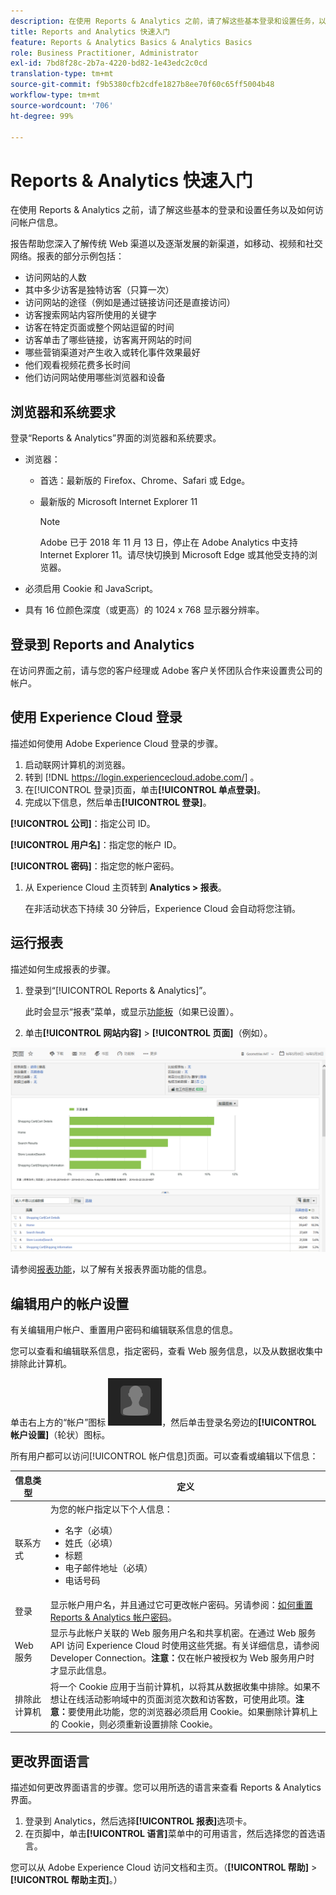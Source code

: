 ```yaml
---
description: 在使用 Reports & Analytics 之前，请了解这些基本登录和设置任务，以及如何访问帐户信息。
title: Reports and Analytics 快速入门
feature: Reports & Analytics Basics & Analytics Basics
role: Business Practitioner, Administrator
exl-id: 7bd8f28c-2b7a-4220-bd82-1e43edc2c0cd
translation-type: tm+mt
source-git-commit: f9b5380cfb2cdfe1827b8ee70f60c65ff5004b48
workflow-type: tm+mt
source-wordcount: '706'
ht-degree: 99%

---
```


# Reports &amp; Analytics 快速入门

在使用 Reports &amp; Analytics 之前，请了解这些基本的登录和设置任务以及如何访问帐户信息。

报告帮助您深入了解传统 Web 渠道以及逐渐发展的新渠道，如移动、视频和社交网络。报表的部分示例包括：

* 访问网站的人数
* 其中多少访客是独特访客（只算一次）
* 访问网站的途径（例如是通过链接访问还是直接访问）
* 访客搜索网站内容所使用的关键字
* 访客在特定页面或整个网站逗留的时间
* 访客单击了哪些链接，访客离开网站的时间
* 哪些营销渠道对产生收入或转化事件效果最好
* 他们观看视频花费多长时间
* 他们访问网站使用哪些浏览器和设备

## 浏览器和系统要求

登录“Reports &amp; Analytics”界面的浏览器和系统要求。

* 浏览器：

   * 首选：最新版的 Firefox、Chrome、Safari 或 Edge。
   * 最新版的 Microsoft Internet Explorer 11

      >[!NOTE]
      >
      >Adobe 已于 2018 年 11 月 13 日，停止在 Adobe Analytics 中支持 Internet Explorer 11。请尽快切换到 Microsoft Edge 或其他受支持的浏览器。

* 必须启用 Cookie 和 JavaScript。
* 具有 16 位颜色深度（或更高）的 1024 x 768 显示器分辨率。

## 登录到 Reports and Analytics

在访问界面之前，请与您的客户经理或 Adobe 客户关怀团队合作来设置贵公司的帐户。

## 使用 Experience Cloud 登录

描述如何使用 Adobe Experience Cloud 登录的步骤。

1. 启动联网计算机的浏览器。
1. 转到 [!DNL https://login.experiencecloud.adobe.com/] 。
1.  在[!UICONTROL 登录]页面，单击&#x200B;**[!UICONTROL 单点登录]**。
1.  完成以下信息，然后单击&#x200B;**[!UICONTROL 登录]**。

   **[!UICONTROL 公司]**：指定公司 ID。

   **[!UICONTROL 用户名]**：指定您的帐户 ID。

   **[!UICONTROL 密码]**：指定您的帐户密码。
1. 从 Experience Cloud 主页转到 **Analytics > 报表**。

   在非活动状态下持续 30 分钟后，Experience Cloud 会自动将您注销。

## 运行报表

描述如何生成报表的步骤。

1. 登录到“[!UICONTROL Reports &amp; Analytics]”。

   此时会显示“报表”菜单，或显示[功能板](/help/analyze/reports-analytics/dashboard.md)（如果已设置）。

1.  单击&#x200B;**[!UICONTROL 网站内容]** > **[!UICONTROL 页面]**（例如）。

   ![](assets/pages_report.png)

   请参阅[报表功能](/help/analyze/reports-analytics/overview/report-overview.md)，以了解有关报表界面功能的信息。

## 编辑用户的帐户设置

有关编辑用户帐户、重置用户密码和编辑联系信息的信息。

您可以查看和编辑联系信息，指定密码，查看 Web 服务信息，以及从数据收集中排除此计算机。

单击右上方的“帐户”图标 ![](assets/account.png)，然后单击登录名旁边的&#x200B;**[!UICONTROL 帐户设置]**（轮状）图标。

所有用户都可以访问[!UICONTROL 帐户信息]页面。可以查看或编辑以下信息：

| 信息类型 | 定义 |
| --- | --- |
| 联系方式 | 为您的帐户指定以下个人信息：<ul><li>名字（必填）</li><li>姓氏（必填）</li><li>标题</li><li>电子邮件地址（必填）</li><li>电话号码</li></ul> |
| 登录 | 显示帐户用户名，并且通过它可更改帐户密码。另请参阅：[如何重置 Reports &amp; Analytics 帐户密码](https://experienceleague.adobe.com/docs/analytics/technotes/troubleshoot-login.html?lang=zh-Hans)。 |
| Web 服务 | 显示与此帐户关联的 Web 服务用户名和共享机密。在通过 Web 服务 API 访问 Experience Cloud 时使用这些凭据。有关详细信息，请参阅 Developer Connection。**注意：**&#x200B;仅在帐户被授权为 Web 服务用户时才显示此信息。 |
| 排除此计算机 | 将一个 Cookie 应用于当前计算机，以将其从数据收集中排除。如果不想让在线活动影响域中的页面浏览次数和访客数，可使用此项。**注意：**&#x200B;要使用此功能，您的浏览器必须启用 Cookie。如果删除计算机上的 Cookie，则必须重新设置排除 Cookie。 |

## 更改界面语言

描述如何更改界面语言的步骤。您可以用所选的语言来查看 Reports &amp; Analytics 界面。

1. 登录到 Analytics，然后选择&#x200B;**[!UICONTROL 报表]**&#x200B;选项卡。
1. 在页脚中，单击&#x200B;**[!UICONTROL 语言]**&#x200B;菜单中的可用语言，然后选择您的首选语言。

您可以从 Adobe Experience Cloud 访问文档和主页。（**[!UICONTROL 帮助]** > **[!UICONTROL 帮助主页]**。）
